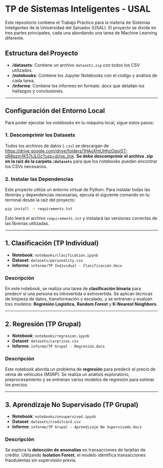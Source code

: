 # TP de Sistemas Inteligentes - USAL

Este repositorio contiene el Trabajo Práctico para la materia de Sistemas Inteligentes de la Universidad del Salvador (USAL). El proyecto se divide en tres partes principales, cada una abordando una tarea de Machine Learning diferente.

## Estructura del Proyecto

- **/datasets**: Contiene un archivo `datasets.zip` con todos los CSV utilizados.
- **/notebooks**: Contiene los Jupyter Notebooks con el código y análisis de cada tarea.
- **/informe**: Contiene los informes en formato .docx que detallan los hallazgos y conclusiones.

---

## Configuración del Entorno Local

Para poder ejecutar los notebooks en tu máquina local, sigue estos pasos:

### 1. Descomprimir los Datasets

Todos los archivos de datos (`.csv`) se descargan de https://drive.google.com/drive/folders/1HAoXhtUHhzOqoj5T-qR8pzm1K57tJLGc?usp=drive_link.
**Se debe descomprimir el archivo .zip en la raíz de la carpeta `/datasets`** para que los notebooks puedan encontrar los CSVs necesarios.

### 2. Instalar las Dependencias

Este proyecto utiliza un entorno virtual de Python. Para instalar todas las librerías y dependencias necesarias, ejecuta el siguiente comando en tu terminal desde la raíz del proyecto:

```bash
pip install -r requirements.txt
```

Esto leerá el archivo `requirements.txt` y instalará las versiones correctas de las librerías utilizadas.

---

## 1. Clasificación (TP Individual)

- **Notebook**: `notebooks/clasification.ipynb`
- **Dataset**: `datasets/personality.csv`
- **Informe**: `informe/TP Individual - Clasificación.docx`

### Descripción
En este notebook, se realiza una tarea de **clasificación binaria** para predecir si una persona es introvertida o extrovertida. Se aplican técnicas de limpieza de datos, transformación y escalado, y se entrenan y evalúan tres modelos: **Regresión Logística**, **Random Forest** y **K-Nearest Neighbors**.

---

## 2. Regresión (TP Grupal)

- **Notebook**: `notebooks/regresion.ipynb`
- **Dataset**: `datasets/carprices.csv`
- **Informe**: `informe/TP Grupal - Regresión.docx`

### Descripción
Este notebook aborda un problema de **regresión** para predecir el precio de venta de vehículos (MSRP). Se realiza un análisis exploratorio, preprocesamiento y se entrenan varios modelos de regresión para estimar los precios.

---

## 3. Aprendizaje No Supervisado (TP Grupal)

- **Notebook**: `notebooks/unsupervised.ipynb`
- **Dataset**: `datasets/creditcard.csv`
- **Informe**: `informe/TP Grupal - Aprendizaje No Supervisado.docx`

### Descripción
Se explora la **detección de anomalías** en transacciones de tarjetas de crédito. Utilizando **Isolation Forest**, el modelo identifica transacciones fraudulentas sin supervisión previa.
